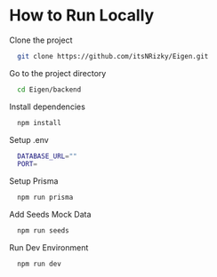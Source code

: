 # How to Run Locally

Clone the project

```bash
  git clone https://github.com/itsNRizky/Eigen.git
```

Go to the project directory

```bash
  cd Eigen/backend
```

Install dependencies

```bash
  npm install
```

Setup .env

```bash
  DATABASE_URL=""
  PORT=
```

Setup Prisma

```bash
  npm run prisma
```

Add Seeds Mock Data

```bash
  npm run seeds
```

Run Dev Environment

```bash
  npm run dev
```
